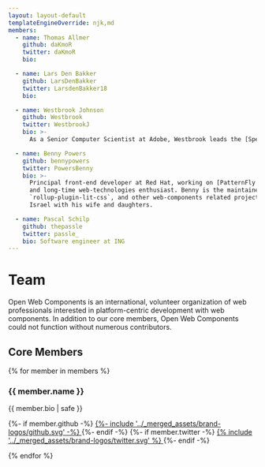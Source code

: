```yaml
---
layout: layout-default
templateEngineOverride: njk,md
members:
  - name: Thomas Allmer
    github: daKmoR
    twitter: daKmoR
    bio:

  - name: Lars Den Bakker
    github: LarsDenBakker
    twitter: LarsdenBakker18
    bio:

  - name: Westbrook Johnson
    github: Westbrook
    twitter: WestbrookJ
    bio: >-
      As a Senior Computer Scientist at Adobe, Westbrook leads the [Spectrum Web Components](https://opensource.adobe.com/spectrum-web-components) project. As a member of the broader web community, he is the chairperson of the w3c's [Web Components Community Group](https://www.w3.org/community/webcomponents/).

  - name: Benny Powers
    github: bennypowers
    twitter: PowersBenny
    bio: >-
      Principal front-end developer at Red Hat, working on [PatternFly Elements](https://patternflyelements.org/) web components,
      and long-time web-technologies enthusiast. Benny is the maintainer of [Apollo Elements](https://apolloelements.dev),
      `rollup-plugin-lit-css`, and other web-components related projects. Benny lives in Jerusalem,
      Israel with his wife and daughters.

  - name: Pascal Schilp
    github: thepassle
    twitter: passle_
    bio: Software engineer at ING
---
```


# Team

Open Web Components is an international, volunteer organization of web professionals
interested in platform-centric development with web components.
In addition to our core members, Open Web Components could not function without numerous contributors.

## Core Members

<owc-team>

{% for member in members %}
<owc-member>

### {{ member.name }}

{{ member.bio | safe }}

<footer>
  {%- if member.github -%}
  <a href="https://github.com/{{ member.github }}" rel="noopener noreferer" target="_blank">
    {%- include '../_merged_assets/brand-logos/github.svg' -%}
  </a>
  {%- endif -%}
  {%- if member.twitter -%}
  <a href="https://twitter.com/{{ member.twitter }}" rel="noopener noreferer" target="_blank">
    {% include '../_merged_assets/brand-logos/twitter.svg' %}
  </a>
  {%- endif -%}
</footer>

</owc-member>

{% endfor %}

</owc-team>

<style data-helmet>
.markdown-body owc-team {
  display: grid;
  gap: 12px;
  grid-template-columns: repeat(auto-fill, minmax(400px, 1fr));
  grid-template-rows: masonry;
}

.markdown-body owc-member {
  border: 1px solid var(--primary-lines-color);
  border-radius: 6px;
  background-color: var(--footer-background);
  padding: 10px 22px;
}

.markdown-body owc-member h3 {
  margin-block: 0.5em;
}

.markdown-body owc-member footer {
  display: flex;
  gap: 12px;
  background-color: transparent;
  justify-content: end;
}

.markdown-body owc-member footer a {
  height: 40px;
  width: 40px;
  color: inherit;
}

.markdown-body owc-member footer img {
  width: 100%;
  height: 100%;
}
</style>
